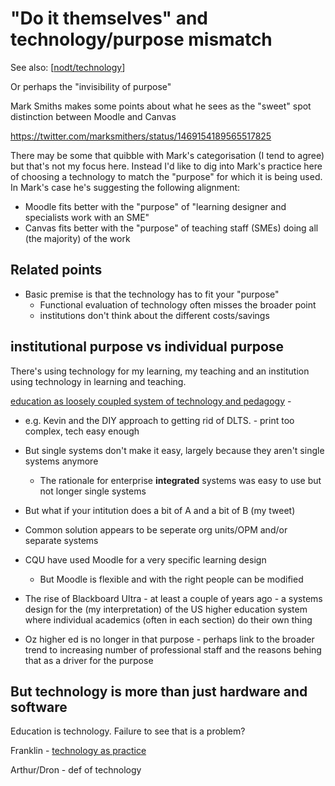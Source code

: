 # "Do it themselves" and technology/purpose mismatch

See also: [[nodt/technology]]

Or perhaps the "invisibility of purpose"

Mark Smiths makes some points about what he sees as the "sweet" spot distinction between Moodle and Canvas

https://twitter.com/marksmithers/status/1469154189565517825

There may be some that quibble with Mark's categorisation (I tend to agree) but that's not my focus here. Instead I'd like to dig into Mark's practice here of choosing a technology to match the "purpose" for which it is being used. In Mark's case he's suggesting the following alignment:

- Moodle fits better with the "purpose" of "learning designer and specialists work with an SME"
- Canvas fits better with the "purpose" of teaching staff (SMEs) doing all (the majority) of the work


## Related points

- Basic premise is that the technology has to fit your "purpose"
  - Functional evaluation of technology often misses the broader point
  - institutions don't think about the different costs/savings

## institutional purpose vs individual purpose

There's using technology for my learning, my teaching and an institution using technology in learning and teaching.

[education as loosely coupled system of technology and pedagogy](https://www.oneducation.net/no-12_december-2021/education-as-loosely-coupled-system-of-technology-and-pedagogy/) - 

- e.g. Kevin and the DIY approach to getting rid of DLTS. - print too complex, tech easy enough

- But single systems don't make it easy, largely because they aren't single systems anymore
  - The rationale for enterprise **integrated** systems was easy to use but not longer single systems


- But what if your intitution does a bit of A and a bit of B (my tweet)
- Common solution appears to be seperate org units/OPM and/or separate systems

- CQU have used Moodle for a very specific learning design
  - But Moodle is flexible and with the right people can be modified

- The rise of Blackboard Ultra - at least a couple of years ago - a systems design for the (my interpretation) of the US higher education system where individual academics (often in each section) do their own thing
- Oz higher ed is no longer in that purpose - perhaps link to the broader trend to increasing number of professional staff and the reasons behing that as a driver for the purpose

## But technology is more than just hardware and software

Education is technology. Failure to see that is a problem?

Franklin - [technology as practice](https://www.media-studies.ca/articles/franklin.htm)

Arthur/Dron - def of technology

[//begin]: # "Autogenerated link references for markdown compatibility"
[nodt/technology]: ../../../sense/nodt/technology "Technology"
[//end]: # "Autogenerated link references"